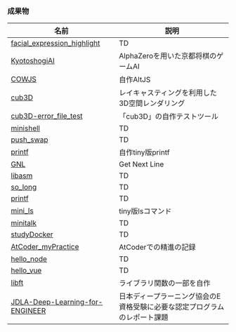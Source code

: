 ### 成果物

| 名前 | 説明 |
| ---- | ---- |
| [facial_expression_highlight](https://github.com/king-of-hackathon/facial_expression_highlight) | TD |
| [KyotoshogiAI](https://github.com/RIshimoto/KyotoshogiAI) | AlphaZeroを用いた京都将棋のゲームAI |
| [COWJS](https://github.com/RIshimoto/COWJS) | 自作AltJS |
| [cub3D](https://github.com/RIshimoto/cub3D) | レイキャスティングを利用した3D空間レンダリング |
| [cub3D-error_file_test](https://github.com/RIshimoto/cub3D-error_file_test) | 「cub3D」の自作テストツール |
| [minishell](https://github.com/RIshimoto/minishell) | TD | 
| [push_swap](https://github.com/RIshimoto/push_swap) | TD |
| [printf](https://github.com/RIshimoto/printf) | 自作tiny版printf |
| [GNL](https://github.com/RIshimoto/GNL) | Get Next Line |
| [libasm](https://github.com/RIshimoto/libasm) | TD |
| [so_long](https://github.com/RIshimoto/so_long) | TD |
| [printf](https://github.com/RIshimoto/printf) | TD |
| [mini_ls](https://github.com/RIshimoto/mini_ls) | tiny版lsコマンド |
| [minitalk](https://github.com/RIshimoto/minitalk) | TD |
| [studyDocker](https://github.com/RIshimoto/StudyDocker) | TD |
| [AtCoder_myPractice](https://github.com/RIshimoto/AtCoder_myPractice) | AtCoderでの精進の記録 |
| [hello_node](https://github.com/RIshimoto/hello_node) | TD |
| [hello_vue](https://github.com/RIshimoto/hello_vue) | TD |
| [libft](https://github.com/RIshimoto/libft) | ライブラリ関数の一部を自作 |
| [JDLA-Deep-Learning-for-ENGINEER](https://github.com/RIshimoto/JDLA-Deep-Learning-for-ENGINEER) | 日本ディープラーニング協会のE資格受験に必要な認定プログラムのレポート課題 |
